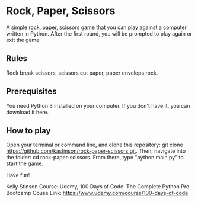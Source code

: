 # Rock, Paper, Scissors

A simple rock, paper, scissors game that you can play against a computer written in Python. After the first round, you will be prompted to play again or exit the game.

## Rules

Rock break scissors, scissors cut paper, paper envelops rock.

## Prerequisites

You need Python 3 installed on your computer. If you don't have it, you can download it here.

## How to play

Open your terminal or command line, and clone this repository: git clone https://github.com/kastinson/rock-paper-scissors.git. Then, navigate into the folder: cd rock-paper-scissors. From there, type "python main.py" to start the game.

Have fun!

Kelly Stinson
Course: Udemy, 100 Days of Code: The Complete Python Pro Bootcamp
Couse Link: https://www.udemy.com/course/100-days-of-code
